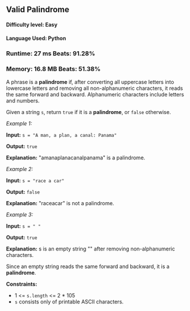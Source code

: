 ## Valid Palindrome

#### **Difficulty level:** Easy

#### **Language Used:** Python

### Runtime: 27 ms **Beats: 91.28%**
### Memory: 16.8 MB **Beats: 51.38%**

A phrase is a **palindrome** if, after converting all uppercase letters into lowercase letters and removing all non-alphanumeric characters, it reads the same forward and backward. Alphanumeric characters include letters and numbers.

Given a string `s`, return `true` if it is a **palindrome**, or `false` otherwise.

*Example 1:*

**Input:** `s = "A man, a plan, a canal: Panama"`

**Output:** `true`

**Explanation:** "amanaplanacanalpanama" is a palindrome.

*Example 2:*

**Input:** `s = "race a car"`

**Output:** `false`

**Explanation:** "raceacar" is not a palindrome.

*Example 3:*

**Input:** `s = " "`

**Output:** `true`

**Explanation:** s is an empty string "" after removing non-alphanumeric characters.

Since an empty string reads the same forward and backward, it is a **palindrome**.

**Constraints:**

- 1 <= `s.length` <= 2 * 105
- `s` consists only of printable ASCII characters.